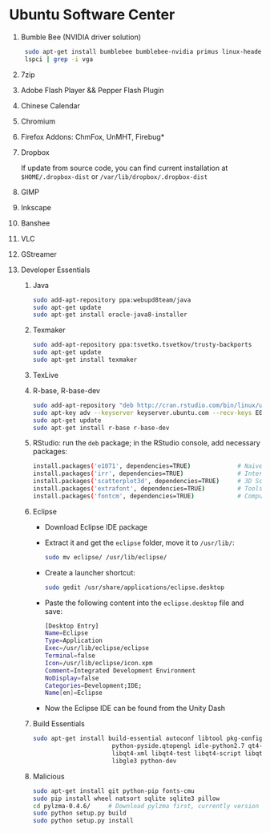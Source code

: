 Ubuntu Software Center
======================

1. Bumble Bee (NVIDIA driver solution)
   ```sh
    sudo apt-get install bumblebee bumblebee-nvidia primus linux-headers-generic
    lspci | grep -i vga
   ```

2. 7zip

3. Adobe Flash Player && Pepper Flash Plugin

4. Chinese Calendar

5. Chromium

6. Firefox Addons: ChmFox, UnMHT, Firebug*

7. Dropbox

   If update from source code, you can find current installation at ```$HOME/.dropbox-dist```
   or ```/var/lib/dropbox/.dropbox-dist```

8. GIMP

9. Inkscape

10. Banshee

11. VLC

12. GStreamer

13. Developer Essentials

    1. Java
       ```sh
       sudo add-apt-repository ppa:webupd8team/java
       sudo apt-get update
       sudo apt-get install oracle-java8-installer
       ```

    2. Texmaker
       ```sh
       sudo add-apt-repository ppa:tsvetko.tsvetkov/trusty-backports
       sudo apt-get update
       sudo apt-get install texmaker
       ```

    3. TexLive

    4. R-base, R-base-dev
       ```sh
       sudo add-apt-repository "deb http://cran.rstudio.com/bin/linux/ubuntu $(lsb_release -cs)/"
       sudo apt-key adv --keyserver keyserver.ubuntu.com --recv-keys E084DAB9
       sudo apt-get update
       sudo apt-get install r-base r-base-dev
       ```

    5. RStudio: run the ```deb``` package; in the RStudio console, add necessary packages:
       ```sh
       install.packages('e1071', dependencies=TRUE)             # Naive Bayes Classifier
       install.packages('irr', dependencies=TRUE)               # Inter-Rater Reliability
       install.packages('scatterplot3d', dependencies=TRUE)     # 3D Scatter Plot
       install.packages('extrafont', dependencies=TRUE)         # Tools for using fonts
       install.packages('fontcm', dependencies=TRUE)            # Computer Modern font
       ```

    6. Eclipse

       + Download Eclipse IDE package

       + Extract it and get the ```eclipse``` folder, move it to ```/usr/lib/```:
         ```sh
         sudo mv eclipse/ /usr/lib/eclipse/
         ```

       + Create a launcher shortcut:
         ```sh
         sudo gedit /usr/share/applications/eclipse.desktop
         ```

       + Paste the following content into the ```eclipse.desktop``` file and save:
         ```sh
         [Desktop Entry]
         Name=Eclipse
         Type=Application
         Exec=/usr/lib/eclipse/eclipse
         Terminal=false
         Icon=/usr/lib/eclipse/icon.xpm
         Comment=Integrated Development Environment
         NoDisplay=false
         Categories=Development;IDE;
         Name[en]=Eclipse
         ```

       + Now the Eclipse IDE can be found from the Unity Dash

    7. Build Essentials
       ```sh
       sudo apt-get install build-essential autoconf libtool pkg-config python-opengl python-imaging python-pyrex \
                             python-pyside.qtopengl idle-python2.7 qt4-dev-tools qt4-designer libqtgui4 libqtcore4 \
                             libqt4-xml libqt4-test libqt4-script libqt4-network libqt4-dbus python-qt4 python-qt4-gl \
                             libgle3 python-dev
       ```

    8. Malicious
       ```sh
       sudo apt-get install git python-pip fonts-cmu
       sudo pip install wheel natsort sqlite sqlite3 pillow
       cd pylzma-0.4.6/     # Download pylzma first, currently version 0.4.6
       sudo python setup.py build
       sudo python setup.py install
       ```
